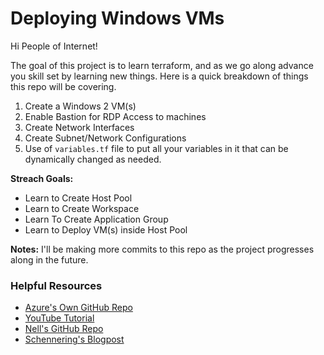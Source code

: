 # Deploying Windows VMs 

Hi People of Internet!

The goal of this project is to learn terraform, and as we go along advance you skill set by learning new things. Here is a quick breakdown of things this repo will be covering.


1. Create a Windows 2 VM(s)
2. Enable Bastion for RDP Access to machines
3. Create Network Interfaces
4. Create Subnet/Network Configurations
5. Use of ```variables.tf``` file to put all your variables in it that can be dynamically changed as needed.

**Streach Goals:**

- Learn to Create Host Pool
- Learn to Create Workspace
- Learn To Create Application Group
- Learn to Deploy VM(s) inside Host Pool

**Notes:** I'll be making more commits to this repo as the project progresses along in the future.

### Helpful Resources
- [Azure's Own GitHub Repo](https://github.com/Azure/RDS-Templates/tree/master/wvd-sh/terraform-azurerm-azuresvirtualdesktop/archive/terraform-azurerm-windowsvirtualdesktop)
- [YouTube Tutorial]([https://www.youtube.com/watch?v=YmbmpGdhI6w](https://www.youtube.com/watch?v=YmbmpGdhI6w))
- [Nell's GitHub Repo]([https://github.com/nnellans/terraform-wvd/blob/main/README.md](https://github.com/nnellans/terraform-wvd/blob/main/README.md))
- [Schennering's Blogpost]([https://schnerring.net/blog/deploy-azure-virtual-desktop-avd-using-terraform-and-azure-active-directory-domain-services-aadds/](https://schnerring.net/blog/deploy-azure-virtual-desktop-avd-using-terraform-and-azure-active-directory-domain-services-aadds/))